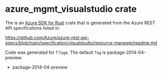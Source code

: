 # azure_mgmt_visualstudio crate

The is an [Azure SDK for Rust](https://github.com/Azure/azure-sdk-for-rust) crate that is generated from the Azure REST API specifications listed in:

https://github.com/Azure/azure-rest-api-specs/blob/main/specification/visualstudio/resource-manager/readme.md

Code was generated for 1 `Tag`s. The default `Tag` is package-2014-04-preview.


- package-2014-04-preview